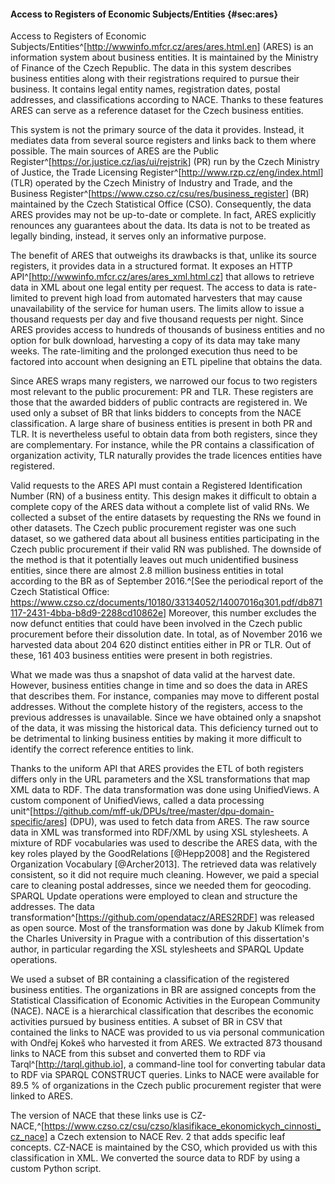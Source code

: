#### Access to Registers of Economic Subjects/Entities {#sec:ares}

Access to Registers of Economic Subjects/Entities^[<http://wwwinfo.mfcr.cz/ares/ares.html.en>] (ARES) is an information system about business entities.
It is maintained by the Ministry of Finance of the Czech Republic.
The data in this system describes business entities along with their registrations required to pursue their business.
It contains legal entity names, registration dates, postal addresses, and classifications according to NACE. 
Thanks to these features ARES can serve as a reference dataset for the Czech business entities.

This system is not the primary source of the data it provides.
Instead, it mediates data from several source registers and links back to them where possible.
The main sources of ARES are the Public Register^[<https://or.justice.cz/ias/ui/rejstrik>] (PR) run by the Czech Ministry of Justice, the Trade Licensing Register^[<http://www.rzp.cz/eng/index.html>] (TLR) operated by the Czech Ministry of Industry and Trade, and the Business Register^[<https://www.czso.cz/csu/res/business_register>] (BR) maintained by the Czech Statistical Office (CSO).
Consequently, the data ARES provides may not be up-to-date or complete.
In fact, ARES explicitly renounces any guarantees about the data.
Its data is not to be treated as legally binding, instead, it serves only an informative purpose.

The benefit of ARES that outweighs its drawbacks is that, unlike its source registers, it provides data in a structured format.
It exposes an HTTP API^[<http://wwwinfo.mfcr.cz/ares/ares_xml.html.cz>] that allows to retrieve data in XML about one legal entity per request.
The access to data is rate-limited to prevent high load from automated harvesters that may cause unavailability of the service for human users.
The limits allow to issue a thousand requests per day and five thousand requests per night.
Since ARES provides access to hundreds of thousands of business entities and no option for bulk download, harvesting a copy of its data may take many weeks.
The rate-limiting and the prolonged execution thus need to be factored into account when designing an ETL pipeline that obtains the data. 

Since ARES wraps many registers, we narrowed our focus to two registers most relevant to the public procurement: PR and TLR.
These registers are those that the awarded bidders of public contracts are registered in.
We used only a subset of BR that links bidders to concepts from the NACE classification.
A large share of business entities is present in both PR and TLR.
It is nevertheless useful to obtain data from both registers, since they are complementary.
For instance, while the PR contains a classification of organization activity, TLR naturally provides the trade licences entities have registered.

Valid requests to the ARES API must contain a Registered Identification Number (RN) of a business entity.
This design makes it difficult to obtain a complete copy of the ARES data without a complete list of valid RNs.
We collected a subset of the entire datasets by requesting the RNs we found in other datasets. 
The Czech public procurement register was one such dataset, so we gathered data about all business entities participating in the Czech public procurement if their valid RN was published.
The downside of the method is that it potentially leaves out much unidentified business entities, since there are almost 2.8 million business entities in total according to the BR as of September 2016.^[See the periodical report of the Czech Statistical Office: <https://www.czso.cz/documents/10180/33134052/14007016q301.pdf/db871117-2431-4bba-b8d9-2288cd10862e>] 
Moreover, this number excludes the now defunct entities that could have been involved in the Czech public procurement before their dissolution date.
In total, as of November 2016 we harvested data about 204 620 distinct entities either in PR or TLR.
Out of these, 161 403 business entities were present in both registries.

What we made was thus a snapshot of data valid at the harvest date.
However, business entities change in time and so does the data in ARES that describes them.
For instance, companies may move to different postal addresses.
Without the complete history of the registers, access to the previous addresses is unavailable.
Since we have obtained only a snapshot of the data, it was missing the historical data. 
This deficiency turned out to be detrimental to linking business entities by making it more difficult to identify the correct reference entities to link.

Thanks to the uniform API that ARES provides the ETL of both registers differs only in the URL parameters and the XSL transformations that map XML data to RDF.
The data transformation was done using UnifiedViews.
A custom component of UnifiedViews, called a data processing unit^[<https://github.com/mff-uk/DPUs/tree/master/dpu-domain-specific/ares>] (DPU), was used to fetch data from ARES.
The raw source data in XML was transformed into RDF/XML by using XSL stylesheets.
A mixture of RDF vocabularies was used to describe the ARES data, with the key roles played by the GoodRelations [@Hepp2008] and the Registered Organization Vocabulary [@Archer2013].
The retrieved data was relatively consistent, so it did not require much cleaning. 
However, we paid a special care to cleaning postal addresses, since we needed them for geocoding.
SPARQL Update operations were employed to clean and structure the addresses.
The data transformation^[<https://github.com/opendatacz/ARES2RDF>] was released as open source.
Most of the transformation was done by Jakub Klímek from the Charles University in Prague with a contribution of this dissertation's author, in particular regarding the XSL stylesheets and SPARQL Update operations.

We used a subset of BR containing a classification of the registered business entities.
The organizations in BR are assigned concepts from the Statistical Classification of Economic Activities in the European Community (NACE).
NACE is a hierarchical classification that describes the economic activities pursued by business entities.
A subset of BR in CSV that contained the links to NACE was provided to us via personal communication with Ondřej Kokeš who harvested it from ARES.
We extracted 873 thousand links to NACE from this subset and converted them to RDF via Tarql^[<http://tarql.github.io>], a command-line tool for converting tabular data to RDF via SPARQL CONSTRUCT queries.
Links to NACE were available for 89.5 % of organizations in the Czech public procurement register that were linked to ARES.

The version of NACE that these links use is CZ-NACE,^[<https://www.czso.cz/csu/czso/klasifikace_ekonomickych_cinnosti_cz_nace>] a Czech extension to NACE Rev. 2 that adds specific leaf concepts.
CZ-NACE is maintained by the CSO, which provided us with this classification in XML.
We converted the source data to RDF by using a custom Python script.

<!--
3209 organizations from the Czech public procurement register that are in ARES are missing links to NACE
All links to NACE lead to valid codes.
27359 organizations linked to NACE (30568 total ARES, 37322 total unlinked)
-->
